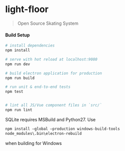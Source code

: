 # light-floor

> Open Source Skating System

#### Build Setup

``` bash
# install dependencies
npm install

# serve with hot reload at localhost:9080
npm run dev

# build electron application for production
npm run build

# run unit & end-to-end tests
npm test


# lint all JS/Vue component files in `src/`
npm run lint

```

SQLite requires MSBuild and Python27. Use

``` bash
npm install –global –production windows-build-tools
node_modules\.bin\electron-rebuild
```

when building for Windows
